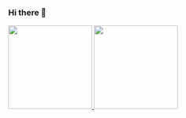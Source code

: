 ### Hi there 👋

<!--
**miendinh/miendinh** is a ✨ _special_ ✨ repository because its `README.md` (this file) appears on your GitHub profile.

Here are some ideas to get you started:

- 🔭 I’m currently working on ...
- 🌱 I’m currently learning ...
- 👯 I’m looking to collaborate on ...
- 🤔 I’m looking for help with ...
- 💬 Ask me about ...
- 📫 How to reach me: ...
- 😄 Pronouns: ...
- ⚡ Fun fact: ...
-->

<a href="https://github.com/miendinh">
  <img height="170px" src="https://github-readme-stats.vercel.app/api?username=miendinh&count_private=true&show_icons=true&include_all_commits=true" />
</a>
<a href="https://github.com/miendinh">
  <img height="170px" src="https://github-readme-stats.vercel.app/api/top-langs/?username=miendinh&layout=compact&show_icons=true&langs_count=6" />
</a>
